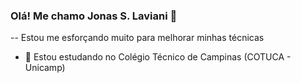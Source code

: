 ### Olá! Me chamo Jonas S. Laviani 👋
-- Estou me esforçando muito para melhorar minhas técnicas
- 🌱 Estou estudando no Colégio Técnico de Campinas (COTUCA - Unicamp)
